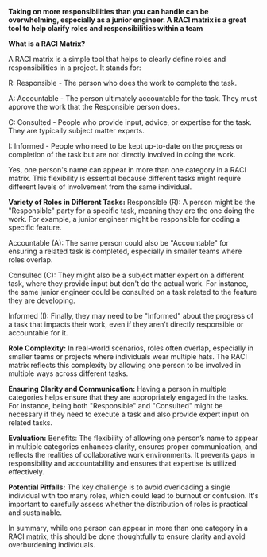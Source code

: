 **Taking on more responsibilities than you can handle can be overwhelming, especially as a junior engineer. A RACI matrix is a great tool to help clarify roles and responsibilities within a team**

**What is a RACI Matrix?**

A RACI matrix is a simple tool that helps to clearly define roles and responsibilities in a project. It stands for:

R: Responsible - The person who does the work to complete the task.

A: Accountable - The person ultimately accountable for the task. They must approve the work that the Responsible person does.

C: Consulted - People who provide input, advice, or expertise for the task. They are typically subject matter experts.

I: Informed - People who need to be kept up-to-date on the progress or completion of the task but are not directly involved in doing the work.

Yes, one person's name can appear in more than one category in a RACI matrix. This flexibility is essential because different tasks might require different levels of involvement from the same individual.

**Variety of Roles in Different Tasks:**
Responsible (R): A person might be the "Responsible" party for a specific task, meaning they are the one doing the work. For example, a junior engineer might be responsible for coding a specific feature.

Accountable (A): The same person could also be "Accountable" for ensuring a related task is completed, especially in smaller teams where roles overlap.

Consulted (C): They might also be a subject matter expert on a different task, where they provide input but don't do the actual work. For instance, the same junior engineer could be consulted on a task related to the feature they are developing.

Informed (I): Finally, they may need to be "Informed" about the progress of a task that impacts their work, even if they aren't directly responsible or accountable for it.

**Role Complexity:**
In real-world scenarios, roles often overlap, especially in smaller teams or projects where individuals wear multiple hats. The RACI matrix reflects this complexity by allowing one person to be involved in multiple ways across different tasks.

**Ensuring Clarity and Communication:**
Having a person in multiple categories helps ensure that they are appropriately engaged in the tasks. For instance, being both "Responsible" and "Consulted" might be necessary if they need to execute a task and also provide expert input on related tasks.

**Evaluation:**
Benefits: The flexibility of allowing one person’s name to appear in multiple categories enhances clarity, ensures proper communication, and reflects the realities of collaborative work environments. It prevents gaps in responsibility and accountability and ensures that expertise is utilized effectively.

**Potential Pitfalls:** The key challenge is to avoid overloading a single individual with too many roles, which could lead to burnout or confusion. It's important to carefully assess whether the distribution of roles is practical and sustainable.

In summary, while one person can appear in more than one category in a RACI matrix, this should be done thoughtfully to ensure clarity and avoid overburdening individuals.